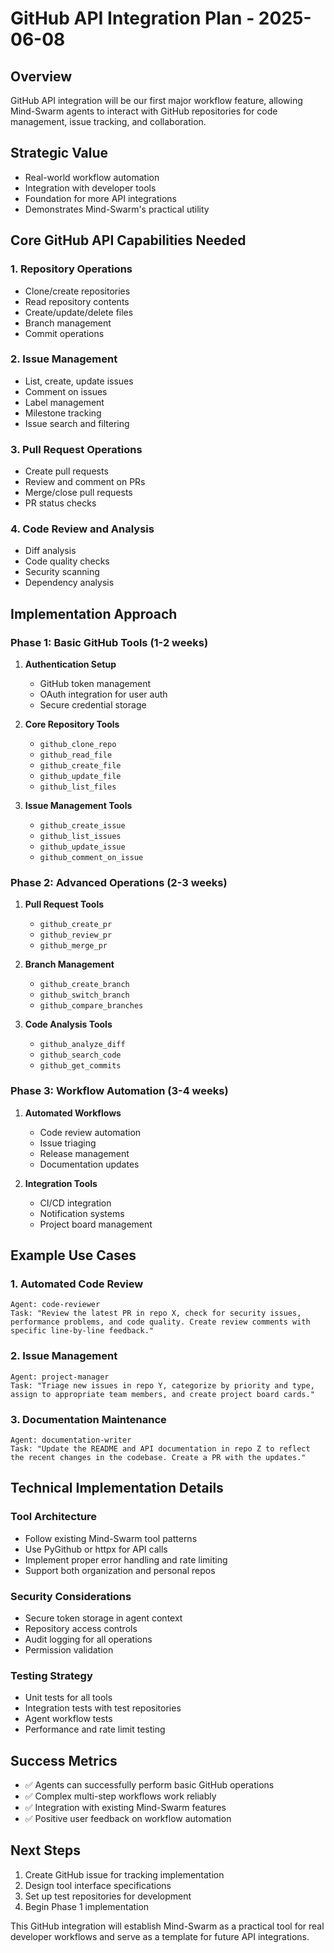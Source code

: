 # GitHub API Integration Plan - 2025-06-08

## Overview
GitHub API integration will be our first major workflow feature, allowing Mind-Swarm agents to interact with GitHub repositories for code management, issue tracking, and collaboration.

## Strategic Value
- Real-world workflow automation
- Integration with developer tools
- Foundation for more API integrations
- Demonstrates Mind-Swarm's practical utility

## Core GitHub API Capabilities Needed

### 1. Repository Operations
- Clone/create repositories
- Read repository contents
- Create/update/delete files
- Branch management
- Commit operations

### 2. Issue Management
- List, create, update issues
- Comment on issues
- Label management
- Milestone tracking
- Issue search and filtering

### 3. Pull Request Operations
- Create pull requests
- Review and comment on PRs
- Merge/close pull requests
- PR status checks

### 4. Code Review and Analysis
- Diff analysis
- Code quality checks
- Security scanning
- Dependency analysis

## Implementation Approach

### Phase 1: Basic GitHub Tools (1-2 weeks)
1. **Authentication Setup**
   - GitHub token management
   - OAuth integration for user auth
   - Secure credential storage

2. **Core Repository Tools**
   - `github_clone_repo`
   - `github_read_file`
   - `github_create_file`
   - `github_update_file`
   - `github_list_files`

3. **Issue Management Tools**
   - `github_create_issue`
   - `github_list_issues`
   - `github_update_issue`
   - `github_comment_on_issue`

### Phase 2: Advanced Operations (2-3 weeks)
1. **Pull Request Tools**
   - `github_create_pr`
   - `github_review_pr`
   - `github_merge_pr`

2. **Branch Management**
   - `github_create_branch`
   - `github_switch_branch`
   - `github_compare_branches`

3. **Code Analysis Tools**
   - `github_analyze_diff`
   - `github_search_code`
   - `github_get_commits`

### Phase 3: Workflow Automation (3-4 weeks)
1. **Automated Workflows**
   - Code review automation
   - Issue triaging
   - Release management
   - Documentation updates

2. **Integration Tools**
   - CI/CD integration
   - Notification systems
   - Project board management

## Example Use Cases

### 1. Automated Code Review
```
Agent: code-reviewer
Task: "Review the latest PR in repo X, check for security issues, performance problems, and code quality. Create review comments with specific line-by-line feedback."
```

### 2. Issue Management
```
Agent: project-manager
Task: "Triage new issues in repo Y, categorize by priority and type, assign to appropriate team members, and create project board cards."
```

### 3. Documentation Maintenance
```
Agent: documentation-writer
Task: "Update the README and API documentation in repo Z to reflect the recent changes in the codebase. Create a PR with the updates."
```

## Technical Implementation Details

### Tool Architecture
- Follow existing Mind-Swarm tool patterns
- Use PyGithub or httpx for API calls
- Implement proper error handling and rate limiting
- Support both organization and personal repos

### Security Considerations
- Secure token storage in agent context
- Repository access controls
- Audit logging for all operations
- Permission validation

### Testing Strategy
- Unit tests for all tools
- Integration tests with test repositories
- Agent workflow tests
- Performance and rate limit testing

## Success Metrics
- ✅ Agents can successfully perform basic GitHub operations
- ✅ Complex multi-step workflows work reliably
- ✅ Integration with existing Mind-Swarm features
- ✅ Positive user feedback on workflow automation

## Next Steps
1. Create GitHub issue for tracking implementation
2. Design tool interface specifications
3. Set up test repositories for development
4. Begin Phase 1 implementation

This GitHub integration will establish Mind-Swarm as a practical tool for real developer workflows and serve as a template for future API integrations.